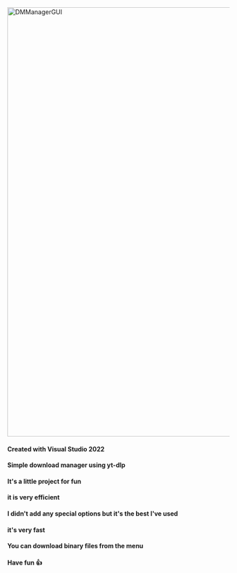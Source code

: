 
<img width="772" height="972" alt="DMManagerGUI" src="https://github.com/user-attachments/assets/05578dc8-ce9a-4fc4-ae38-156f59616871" />

#### Created with Visual Studio 2022 ####
#### Simple download manager using yt-dlp ####
#### It's a little project for fun ####
#### it is very efficient ####
#### I didn't add any special options but it's the best I've used ####
#### it's very fast ####
#### You can download binary files from the menu ####
#### Have fun 👍 ####
